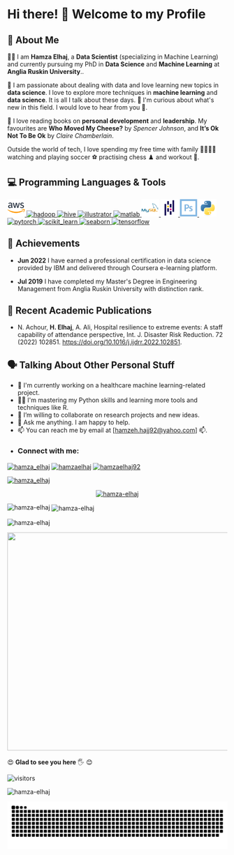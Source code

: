 # Hi there! 👋 Welcome to my Profile

## 🚀 About Me

👨‍🎓 I am **Hamza Elhaj**, a **Data Scientist** (specializing in Machine Learning) and currently pursuing my PhD in **Data Science** and **Machine Learning** at **Anglia Ruskin University**..

🤖 I am passionate about dealing with data and love learning new topics in **data science**. I love to explore more techniques in **machine learning** and **data science**. It is all I talk about these days. 🧐 I'm curious about what's new in this field. I would love to hear from you 👐.

📗 I love reading books on **personal development** and **leadership**. My favourites are **Who Moved My Cheese?** by _Spencer Johnson_, and **It’s Ok Not To Be Ok** by _Claire Chamberlain_.

Outside the world of tech, I love spending my free time with family 👨‍👩‍👦‍👦 watching and playing soccer ⚽ practising chess ♟️ and workout 💪.

<!---
Hamza-Elhaj/Hamza-Elhaj is a ✨ special ✨ repository because its `README.md` (this file) appears on your GitHub profile.
You can click the Preview link to take a look at your changes.
--->

## 💻 Programming Languages & Tools

<p align="left"> <a href="https://aws.amazon.com" target="_blank" rel="noreferrer"> <img src="https://raw.githubusercontent.com/devicons/devicon/master/icons/amazonwebservices/amazonwebservices-original-wordmark.svg" alt="aws" width="40" height="40"/> </a> <a href="https://hadoop.apache.org/" target="_blank" rel="noreferrer"> <img src="https://www.vectorlogo.zone/logos/apache_hadoop/apache_hadoop-icon.svg" alt="hadoop" width="40" height="40"/> </a> <a href="https://hive.apache.org/" target="_blank" rel="noreferrer"> <img src="https://www.vectorlogo.zone/logos/apache_hive/apache_hive-icon.svg" alt="hive" width="40" height="40"/> </a> <a href="https://www.adobe.com/in/products/illustrator.html" target="_blank" rel="noreferrer"> <img src="https://www.vectorlogo.zone/logos/adobe_illustrator/adobe_illustrator-icon.svg" alt="illustrator" width="40" height="40"/> </a> <a href="https://www.mathworks.com/" target="_blank" rel="noreferrer"> <img src="https://upload.wikimedia.org/wikipedia/commons/2/21/Matlab_Logo.png" alt="matlab" width="40" height="40"/> </a> <a href="https://www.mysql.com/" target="_blank" rel="noreferrer"> <img src="https://raw.githubusercontent.com/devicons/devicon/master/icons/mysql/mysql-original-wordmark.svg" alt="mysql" width="40" height="40"/> </a> <a href="https://pandas.pydata.org/" target="_blank" rel="noreferrer"> <img src="https://raw.githubusercontent.com/devicons/devicon/2ae2a900d2f041da66e950e4d48052658d850630/icons/pandas/pandas-original.svg" alt="pandas" width="40" height="40"/> </a> <a href="https://www.photoshop.com/en" target="_blank" rel="noreferrer"> <img src="https://raw.githubusercontent.com/devicons/devicon/master/icons/photoshop/photoshop-line.svg" alt="photoshop" width="40" height="40"/> </a> <a href="https://www.python.org" target="_blank" rel="noreferrer"> <img src="https://raw.githubusercontent.com/devicons/devicon/master/icons/python/python-original.svg" alt="python" width="40" height="40"/> </a> <a href="https://pytorch.org/" target="_blank" rel="noreferrer"> <img src="https://www.vectorlogo.zone/logos/pytorch/pytorch-icon.svg" alt="pytorch" width="40" height="40"/> </a> <a href="https://scikit-learn.org/" target="_blank" rel="noreferrer"> <img src="https://upload.wikimedia.org/wikipedia/commons/0/05/Scikit_learn_logo_small.svg" alt="scikit_learn" width="40" height="40"/> </a> <a href="https://seaborn.pydata.org/" target="_blank" rel="noreferrer"> <img src="https://seaborn.pydata.org/_images/logo-mark-lightbg.svg" alt="seaborn" width="40" height="40"/> </a> <a href="https://www.tensorflow.org" target="_blank" rel="noreferrer"> <img src="https://www.vectorlogo.zone/logos/tensorflow/tensorflow-icon.svg" alt="tensorflow" width="40" height="40"/> </a> </p>

## 🏅 Achievements

* **Jun 2022** I have earned a professional certification in data science provided by IBM and delivered through Coursera e-learning platform.

* **Jul 2019** I have completed my Master's Degree in Engineering Management from Anglia Ruskin University with distinction rank.

## 📄 Recent Academic Publications

* N. Achour, **H. Elhaj**, A. Ali, Hospital resilience to extreme events: A staff capability of attendance perspective, Int. J. Disaster Risk Reduction. 72 (2022) 102851. https://doi.org/10.1016/j.ijdrr.2022.102851.

## 🗣️ Talking About Other Personal Stuff

* 💁 I'm currently working on a healthcare machine learning-related project.
* 👨‍💻 I'm mastering my Python skills and learning more tools and techniques like R.
* 🤝 I’m willing to collaborate on research projects and new ideas.
* 💬 Ask me anything. I am happy to help.
* 📫 You can reach me by email at [hamzeh.hajj92@yahoo.com] 📫.
* <h3 align="left">Connect with me:</h3>
<p align="left">
<a href="https://twitter.com/hamza_elhaj" target="blank"><img align="center" src="https://raw.githubusercontent.com/rahuldkjain/github-profile-readme-generator/master/src/images/icons/Social/twitter.svg" alt="hamza_elhaj" height="30" width="40" /></a>
<a href="https://linkedin.com/in/hamzaelhaj" target="blank"><img align="center" src="https://raw.githubusercontent.com/rahuldkjain/github-profile-readme-generator/master/src/images/icons/Social/linked-in-alt.svg" alt="hamzaelhaj" height="30" width="40" /></a>
<a href="https://kaggle.com/hamzaelhaj92" target="blank"><img align="center" src="https://raw.githubusercontent.com/rahuldkjain/github-profile-readme-generator/master/src/images/icons/Social/kaggle.svg" alt="hamzaelhaj92" height="30" width="40" /></a>
</p>
<p align="left"> <a href="https://twitter.com/hamza_elhaj" target="blank"><img src="https://img.shields.io/twitter/follow/hamza_elhaj?logo=twitter&style=for-the-badge" alt="hamza_elhaj" /></a> </p>

<p align="center"> <a href="https://github.com/ryo-ma/github-profile-trophy"><img src="https://github-profile-trophy.vercel.app/?username=hamza-elhaj" alt="hamza-elhaj" /></a> </p>

<p><img align="left" src="https://github-readme-stats.vercel.app/api/top-langs?username=hamza-elhaj&show_icons=true&locale=en&layout=compact" alt="hamza-elhaj" /></p>
<p>&nbsp;<img align="center" src="https://github-readme-stats.vercel.app/api?username=hamza-elhaj&show_icons=true&locale=en" alt="hamza-elhaj" /></p>
<p><img align="center" src="https://github-readme-streak-stats.herokuapp.com/?user=hamza-elhaj&" alt="hamza-elhaj" /></p>

<p align="center">
  <img width="700" height="500" src="https://cdn.dribbble.com/users/1162077/screenshots/5403918/media/d5dccb5d5818cba2c8fa0cb15fb578b3.gif">
</p>

😍 **Glad to see you here** 🖐 😊

![visitors](https://visitor-badge.glitch.me/badge?page_id=page.id)
<p align="left"> <img src="https://komarev.com/ghpvc/?username=hamza-elhaj&label=Profile%20views&color=0e75b6&style=flat" alt="hamza-elhaj" /> </p>

![alt text](https://raw.githubusercontent.com/Platane/snk/output/github-contribution-grid-snake.svg "Logo Title Text 2")
